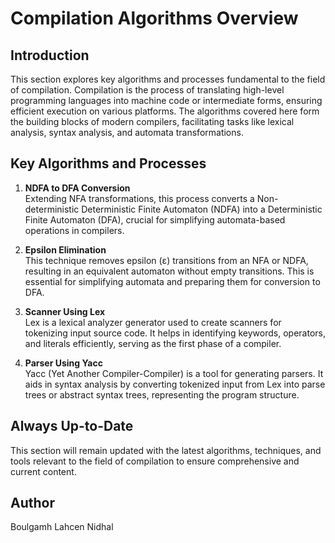 # Compilation Algorithms Overview  

## Introduction  

This section explores key algorithms and processes fundamental to the field of compilation. Compilation is the process of translating high-level programming languages into machine code or intermediate forms, ensuring efficient execution on various platforms. The algorithms covered here form the building blocks of modern compilers, facilitating tasks like lexical analysis, syntax analysis, and automata transformations.  

## Key Algorithms and Processes  

  

1. **NDFA to DFA Conversion**  
   Extending NFA transformations, this process converts a Non-deterministic Deterministic Finite Automaton (NDFA) into a Deterministic Finite Automaton (DFA), crucial for simplifying automata-based operations in compilers.  

2. **Epsilon Elimination**  
   This technique removes epsilon (ε) transitions from an NFA or NDFA, resulting in an equivalent automaton without empty transitions. This is essential for simplifying automata and preparing them for conversion to DFA.  

3. **Scanner Using Lex**  
   Lex is a lexical analyzer generator used to create scanners for tokenizing input source code. It helps in identifying keywords, operators, and literals efficiently, serving as the first phase of a compiler.  

4. **Parser Using Yacc**  
   Yacc (Yet Another Compiler-Compiler) is a tool for generating parsers. It aids in syntax analysis by converting tokenized input from Lex into parse trees or abstract syntax trees, representing the program structure.  

## Always Up-to-Date  

This section will remain updated with the latest algorithms, techniques, and tools relevant to the field of compilation to ensure comprehensive and current content.  

## Author  

Boulgamh Lahcen Nidhal  
